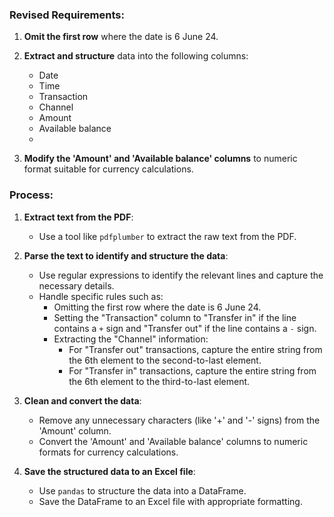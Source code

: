 ### Revised Requirements:

1. **Omit the first row** where the date is 6 June 24.
    
2. **Extract and structure** data into the following columns:
    
    - Date
    - Time
    - Transaction
    - Channel
    - Amount
    - Available balance
    - 
1. **Modify the 'Amount' and 'Available balance' columns** to numeric format suitable for currency calculations.
    

### Process:

1. **Extract text from the PDF**:
    
    - Use a tool like `pdfplumber` to extract the raw text from the PDF.
2. **Parse the text to identify and structure the data**:
    
    - Use regular expressions to identify the relevant lines and capture the necessary details.
    - Handle specific rules such as:
        - Omitting the first row where the date is 6 June 24.
        - Setting the "Transaction" column to "Transfer in" if the line contains a `+` sign and "Transfer out" if the line contains a `-` sign.
        - Extracting the "Channel" information:
            - For "Transfer out" transactions, capture the entire string from the 6th element to the second-to-last element.
            - For "Transfer in" transactions, capture the entire string from the 6th element to the third-to-last element.
3. **Clean and convert the data**:
    
    - Remove any unnecessary characters (like '+' and '-' signs) from the 'Amount' column.
    - Convert the 'Amount' and 'Available balance' columns to numeric formats for currency calculations.
4. **Save the structured data to an Excel file**:
    
    - Use `pandas` to structure the data into a DataFrame.
    - Save the DataFrame to an Excel file with appropriate formatting.